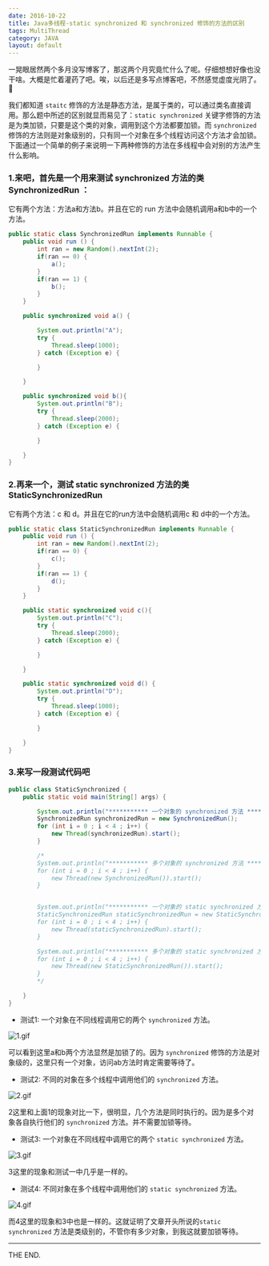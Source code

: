 ```yaml
---
date: 2016-10-22
title: Java多线程-static synchronized 和 synchronized 修饰的方法的区别
tags: MultiThread
category: JAVA
layout: default
---
```


一晃眼居然两个多月没写博客了，那这两个月究竟忙什么了呢。仔细想想好像也没干啥。大概是忙着灌药了吧。唉，以后还是多写点博客吧，不然感觉虚度光阴了。🙏

<!--more-->

我们都知道 `staitc` 修饰的方法是静态方法，是属于类的，可以通过类名直接调用。那么题中所述的区别就显而易见了：`static synchronized` 关键字修饰的方法是为类加锁，只要是这个类的对象，调用到这个方法都要加锁。而 `synchronized` 修饰的方法则是对象级别的，只有同一个对象在多个线程访问这个方法才会加锁。下面通过一个简单的例子来说明一下两种修饰的方法在多线程中会对别的方法产生什么影响。

### 1.来吧，首先是一个用来测试 synchronized 方法的类 SynchronizedRun ：

它有两个方法：方法a和方法b。并且在它的 run 方法中会随机调用a和b中的一个方法。

```java
public static class SynchronizedRun implements Runnable {
    public void run () {
        int ran = new Random().nextInt(2);
        if(ran == 0) {
            a();
        }
        if(ran == 1) {
            b();
        }
    }

    public synchronized void a() {

        System.out.println("A");
        try {
            Thread.sleep(1000);
        } catch (Exception e) {

        }

    }

    public synchronized void b(){
        System.out.println("B");
        try {
            Thread.sleep(2000);
        } catch (Exception e) {

        }

    }
}
```

### 2.再来一个，测试 static synchronized 方法的类 StaticSynchronizedRun

它有两个方法：c 和 d。并且在它的run方法中会随机调用c 和 d中的一个方法。

```java
public static class StaticSynchronizedRun implements Runnable {
    public void run () {
        int ran = new Random().nextInt(2);
        if(ran == 0) {
            c();
        }
        if(ran == 1) {
            d();
        }
    }

    public static synchronized void c(){
        System.out.println("C");
        try {
            Thread.sleep(2000);
        } catch (Exception e) {

        }

    }

    public static synchronized void d() {
        System.out.println("D");
        try {
            Thread.sleep(1000);
        } catch (Exception e) {

        }

    }
}
```

### 3.来写一段测试代码吧

```java
public class StaticSynchronized {
    public static void main(String[] args) {

        System.out.println("*********** 一个对象的 synchronized 方法 ***********");
        SynchronizedRun synchronizedRun = new SynchronizedRun();
        for (int i = 0 ; i < 4 ; i++) {
            new Thread(synchronizedRun).start();
        }

        /*
        System.out.println("*********** 多个对象的 synchronized 方法 ***********");
        for (int i = 0 ; i < 4 ; i++) {
            new Thread(new SynchronizedRun()).start();
        }


        System.out.println("*********** 一个对象的 static synchronized 方法 ***********");
        StaticSynchronizedRun staticSynchronizedRun = new StaticSynchronizedRun();
        for (int i = 0 ; i < 4 ; i++) {
            new Thread(staticSynchronizedRun).start();
        }

        System.out.println("*********** 多个对象的 static synchronized 方法***********");
        for (int i = 0 ; i < 4 ; i++) {
            new Thread(new StaticSynchronizedRun()).start();
        }
        */

    }
}
```

- 测试1: 一个对象在不同线程调用它的两个 `synchronized` 方法。

![1.gif](/src/imgs/1610/1.gif)

可以看到这里a和b两个方法显然是加锁了的。因为 `synchronized` 修饰的方法是对象级的，这里只有一个对象，访问ab方法时肯定需要等待了。

- 测试2: 不同的对象在多个线程中调用他们的 `synchronized` 方法。

![2.gif](/src/imgs/1610/2.gif)

2这里和上面1的现象对比一下，很明显，几个方法是同时执行的。因为是多个对象各自执行他们的 `synchronized` 方法。并不需要加锁等待。

- 测试3: 一个对象在不同线程中调用它的两个 `static synchronized` 方法。

![3.gif](/src/imgs/1610/3.gif)

3这里的现象和测试一中几乎是一样的。

- 测试4: 不同对象在多个线程中调用他们的 `static synchronized` 方法。

![4.gif](/src/imgs/1610/4.gif)

而4这里的现象和3中也是一样的。这就证明了文章开头所说的`static synchronized` 方法是类级别的，不管你有多少对象，到我这就要加锁等待。

- - -
THE END.

